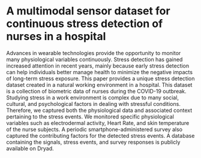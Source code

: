 # A multimodal sensor dataset for continuous stress detection of nurses in a hospital

Advances in wearable technologies provide the opportunity to monitor many physiological variables continuously. Stress detection has gained increased attention in recent years, mainly because early stress detection can help individuals better manage health to minimize the negative impacts of long-term stress exposure. This paper provides a unique stress detection dataset created in a natural working environment in a hospital. This dataset is a collection of biometric data of nurses during the COVID-19 outbreak. Studying stress in a work environment is complex due to many social, cultural, and psychological factors in dealing with stressful conditions. Therefore, we captured both the physiological data and associated context pertaining to the stress events. We monitored specific physiological variables such as electrodermal activity, Heart Rate, and skin temperature of the nurse subjects. A periodic smartphone-administered survey also captured the contributing factors for the detected stress events. A database containing the signals, stress events, and survey responses is publicly available on Dryad.
